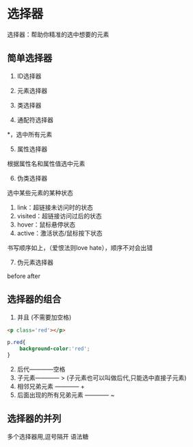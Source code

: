 # 选择器

选择器：帮助你精准的选中想要的元素

## 简单选择器

1. ID选择器

2. 元素选择器

3. 类选择器

4. 通配符选择器

*，选中所有元素

5. 属性选择器

根据属性名和属性值选中元素

6. 伪类选择器

选中某些元素的某种状态

1) link：超链接未访问时的状态
2) visited：超链接访问过后的状态
3) hover：鼠标悬停状态
4) active：激活状态/鼠标按下状态

书写顺序如上，（爱恨法则love hate），顺序不对会出错

7. 伪元素选择器

before
after

## 选择器的组合

1. 并且 (不需要加空格)
```html
<p class='red'></p>
```
```css
p.red{
    background-color:'red';
}
```
2. 后代————空格
3. 子元素———— > (子元素也可以叫做后代,只能选中直接子元素)
4. 相邻兄弟元素 ———— +
5. 后面出现的所有兄弟元素 ———— ~

## 选择器的并列

多个选择器用,逗号隔开
语法糖